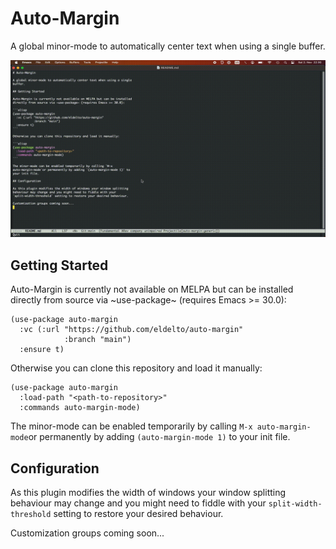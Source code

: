 # Auto-Margin

A global minor-mode to automatically center text when using a single
buffer.

![Demo GIF](./media/demo.gif?raw=true "Demo GIF")

## Getting Started

Auto-Margin is currently not available on MELPA but can be installed
directly from source via ~use-package~ (requires Emacs >= 30.0):

```elisp
(use-package auto-margin
  :vc (:url "https://github.com/eldelto/auto-margin"
            :branch "main")
  :ensure t)
```

Otherwise you can clone this repository and load it manually:

```elisp
(use-package auto-margin
  :load-path "<path-to-repository>"
  :commands auto-margin-mode)
```

The minor-mode can be enabled temporarily by calling `M-x
auto-margin-mode`or permanently by adding `(auto-margin-mode 1)` to
your init file.

## Configuration

As this plugin modifies the width of windows your window splitting
behaviour may change and you might need to fiddle with your
`split-width-threshold` setting to restore your desired behaviour.

Customization groups coming soon...
